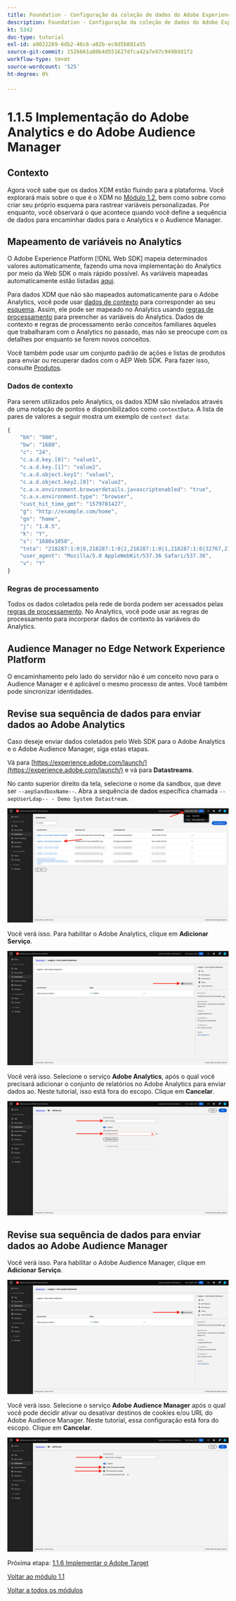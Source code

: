 ```yaml
---
title: Foundation - Configuração da coleção de dados do Adobe Experience Platform e da extensão Web SDK - Implementação do Adobe Analytics e do Adobe Audience Manager
description: Foundation - Configuração da coleção de dados do Adobe Experience Platform e da extensão Web SDK - Implementação do Adobe Analytics e do Adobe Audience Manager
kt: 5342
doc-type: tutorial
exl-id: a9022269-6db2-46c6-a82b-ec8d5b881a55
source-git-commit: 1526661a80b4d551627dfca42a7e97c9498dd1f2
workflow-type: tm+mt
source-wordcount: '525'
ht-degree: 0%

---
```


# 1.1.5 Implementação do Adobe Analytics e do Adobe Audience Manager

## Contexto

Agora você sabe que os dados XDM estão fluindo para a plataforma. Você explorará mais sobre o que é o XDM no [Módulo 1.2](./../module1.2/data-ingestion.md), bem como sobre como criar seu próprio esquema para rastrear variáveis personalizadas. Por enquanto, você observará o que acontece quando você define a sequência de dados para encaminhar dados para o Analytics e o Audience Manager.

## Mapeamento de variáveis no Analytics

O Adobe Experience Platform [!DNL Web SDK] mapeia determinados valores automaticamente, fazendo uma nova implementação do Analytics por meio da Web SDK o mais rápido possível. As variáveis mapeadas automaticamente estão listadas [aqui](https://experienceleague.adobe.com/docs/experience-platform/edge/data-collection/adobe-analytics/automatically-mapped-vars.html#data-collection).

Para dados XDM que não são mapeados automaticamente para o Adobe Analytics, você pode usar [dados de contexto](https://experienceleague.adobe.com/docs/analytics/implementation/vars/page-vars/contextdata.html?lang=pt-BR) para corresponder ao seu [esquema](https://experienceleague.adobe.com/docs/experience-platform/xdm/schema/composition.html?lang=pt-BR). Assim, ele pode ser mapeado no Analytics usando [regras de processamento](https://experienceleague.adobe.com/docs/analytics/admin/admin-tools/processing-rules/processing-rules-configuration/t-processing-rules.html) para preencher as variáveis do Analytics. Dados de contexto e regras de processamento serão conceitos familiares àqueles que trabalharam com o Analytics no passado, mas não se preocupe com os detalhes por enquanto se forem novos conceitos.

Você também pode usar um conjunto padrão de ações e listas de produtos para enviar ou recuperar dados com o AEP Web SDK. Para fazer isso, consulte [Produtos](https://experienceleague.adobe.com/docs/experience-platform/edge/data-collection/collect-commerce-data.html?lang=en#data-collection).

### Dados de contexto

Para serem utilizados pelo Analytics, os dados XDM são nivelados através de uma notação de pontos e disponibilizados como `contextData`. A lista de pares de valores a seguir mostra um exemplo de `context data`:

```javascript
{
    "bh": "900",
    "bw": "1680",
    "c": "24",
    "c.a.d.key.[0]": "value1",
    "c.a.d.key.[1]": "value2",
    "c.a.d.object.key1": "value1",
    "c.a.d.object.key2.[0]": "value2",
    "c.a.x.environment.browserdetails.javascriptenabled": "true",
    "c.a.x.environment.type": "browser",
    "cust_hit_time_gmt": "1579781427",
    "g": "http://example.com/home",
    "gn": "home",
    "j": "1.8.5",
    "k": "Y",
    "s": "1680x1050",
    "tnta": "218287:1:0|0,218287:1:0|2,218287:1:0|1,218287:1:0|32767,218287:1:01,218287:1:0|0,218287:1:0|1,218287:1:0|0,218287:1:0|1",
    "user_agent": "Mozilla/5.0 AppleWebKit/537.36 Safari/537.36",
    "v": "Y"
}
```

### Regras de processamento

Todos os dados coletados pela rede de borda podem ser acessados pelas [regras de processamento](https://experienceleague.adobe.com/docs/analytics/admin/admin-tools/processing-rules/processing-rules-configuration/t-processing-rules.html). No Analytics, você pode usar as regras de processamento para incorporar dados de contexto às variáveis do Analytics.

## Audience Manager no Edge Network Experience Platform

O encaminhamento pelo lado do servidor não é um conceito novo para o Audience Manager e é aplicável o mesmo processo de antes. Você também pode sincronizar identidades.

## Revise sua sequência de dados para enviar dados ao Adobe Analytics

Caso deseje enviar dados coletados pelo Web SDK para o Adobe Analytics e o Adobe Audience Manager, siga estas etapas.

Vá para [https://experience.adobe.com/launch/](https://experience.adobe.com/launch/) e vá para **Datastreams**.

No canto superior direito da tela, selecione o nome da sandbox, que deve ser `--aepSandboxName--`. Abra a sequência de dados específica chamada `--aepUserLdap-- - Demo System Datastream`.

![Clique no ícone Configuração do Edge na navegação à esquerda](./images/edgeconfig1b.png)

Você verá isso. Para habilitar o Adobe Analytics, clique em **Adicionar Serviço**.

![Depurador da AEP](./images/aa2.png)

Você verá isso. Selecione o serviço **Adobe Analytics**, após o qual você precisará adicionar o conjunto de relatórios no Adobe Analytics para enviar dados ao. Neste tutorial, isso está fora do escopo. Clique em **Cancelar**.

![Depurador da AEP](./images/aa3.png)

## Revise sua sequência de dados para enviar dados ao Adobe Audience Manager

Você verá isso. Para habilitar o Adobe Audience Manager, clique em **Adicionar Serviço**.

![Depurador da AEP](./images/aa2.png)

Você verá isso. Selecione o serviço **Adobe Audience Manager** após o qual você pode decidir ativar ou desativar destinos de cookies e/ou URL do Adobe Audience Manager. Neste tutorial, essa configuração está fora do escopo. Clique em **Cancelar**.

![Depurador da AEP](./images/aam1.png)

Próxima etapa: [1.1.6 Implementar o Adobe Target](./ex6.md)

[Voltar ao módulo 1.1](./data-ingestion-launch-web-sdk.md)

[Voltar a todos os módulos](./../../../overview.md)
